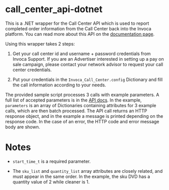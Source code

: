 call_center_api-dotnet
======================

This is a .NET wrapper for the Call Center API which is used to report completed order information from the Call Center back into the Invoca platform. You can read more about this API on the [documentation page](http://support.invoca.com/advertisers/Sales_Reporting_API).

Using this wrapper takes 2 steps: 

1. Get your call center id and username + password credentials from Invoca Support. If you are an Advertiser interested in setting up a pay on sale campaign, please contact your network advisor to request your call center credentials.

2. Put your credentials in the `Invoca_Call_Center.config` Dictionary and fill the call information according to your needs.

The provided sample script processes 3 calls with example parameters. A full list of accepted parameters is in the [API docs](http://support.invoca.com/advertisers/Sales_Reporting_API). In the example, `parameters` is an array of Dictionaries containing attributes for 3 example calls, which are then batch processed. The API call returns an HTTP response object, and in the example a message is printed depending on the response code. In the case of an error, the HTTP code and error message body are shown.

Notes
=====

* `start_time_t` is a required parameter.

* The `sku_list` and `quantity_list` array attributes are closely related, and must appear in the same order. In the example, the sku DVD has a quantity value of 2 while cleaner is 1.
